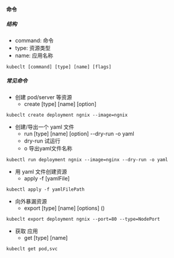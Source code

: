 #### 命令

##### 结构

- command: 命令
- type: 资源类型
- name: 应用名称

```
kubeclt [command] [type] [name] [flags]
```

##### 常见命令

- 创建 pod/server 等资源
    - create [type] [name] [option]

```
kubeclt create deployment ngnix --image=ngnix
```

- 创建/导出一个 yaml 文件
    - run [type] [name] [option] --dry-run -o yaml
    - dry-run 试运行
    - o 导出yaml文件名称

```
kubectl run deployment ngnix --image=nginx --dry-run -o yaml
```

- 用 yaml 文件创建资源
    - apply -f [yamlFile]

```
kubectl apply -f yamlFilePath
```

- 向外暴漏资源
    - export [type] [name] [options] ()

```
kubeclt export deployment ngnix --port=80 --type=NodePort
```

- 获取 应用
    - get [type] [name]

```
kubeclt get pod,svc
```

















